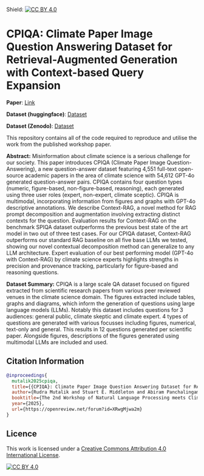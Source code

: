 Shield: [![CC BY 4.0][cc-by-shield]][cc-by]

# CPIQA: Climate Paper Image Question Answering Dataset for Retrieval-Augmented Generation with Context-based Query Expansion

**Paper**: [Link](#)

**Dataset (huggingface)**: [Dataset](https://huggingface.co/datasets/RudraMutalik/CPIQA)

**Dataset (Zenodo)**: [Dataset](#)

This repository contains all of the code required to reproduce and utilise the work from the published workshop paper. 

**Abstract:** Misinformation about climate science is a serious challenge for our society. This paper introduces CPIQA (Climate Paper Image Question-Answering), a new question-answer dataset featuring 4,551 full-text open-source academic papers in the area of climate science with 54,612 GPT-4o generated question-answer pairs. CPIQA contains four question types (numeric, figure-based, non-figure-based, reasoning), each generated using three user roles (expert, non-expert, climate sceptic). CPIQA is multimodal, incorporating information from figures and graphs with GPT-4o descriptive annotations. We describe Context-RAG, a novel method for RAG prompt decomposition and augmentation involving extracting distinct contexts for the question. Evaluation results for Context-RAG on the benchmark SPIQA dataset outperforms the previous best state of the art model in two out of three test cases. For our CPIQA dataset, Context-RAG outperforms our standard RAG baseline on all five base LLMs we tested, showing our novel contextual decomposition method can generalize to any LLM architecture. Expert evaluation of our best performing model (GPT-4o with Context-RAG) by climate science experts highlights strengths in precision and provenance tracking, particularly for figure-based and reasoning questions.

**Dataset Summary:** CPIQA is a large scale QA dataset focused on figured extracted from scientific research papers from various peer reviewed venues in the climate science domain. The figures extracted include tables, graphs and diagrams, which inform the generation of questions using large language models (LLMs). Notably this dataset includes questions for 3 audiences: general public, climate skeptic and climate expert. 4 types of questions are generated with various focusses including figures, numerical, text-only and general. This results in 12 questions generated per scientific paper. Alongside figures, descriptions of the figures generated using multimodal LLMs are included and used.

## Citation Information

```bibtex
@inproceedings{
  mutalik2025cpiqa,
  title={{CPIQA}: Climate Paper Image Question Answering Dataset for Retrieval-Augmented Generation with Context-based Query Expansion},
  author={Rudra Mutalik and Stuart E. Middleton and Abiram Panchalingam and Loitongbam Gyanendro Singh and Timothy J. Osborn and Ed Hawkins},
  booktitle={The 2nd Workshop of Natural Language Processing meets Climate Change},
  year={2025},
  url={https://openreview.net/forum?id=XRwgMjwa2m}
}
```

## Licence

This work is licensed under a
[Creative Commons Attribution 4.0 International License][cc-by].

[![CC BY 4.0][cc-by-image]][cc-by]

[cc-by]: http://creativecommons.org/licenses/by/4.0/
[cc-by-image]: https://i.creativecommons.org/l/by/4.0/88x31.png
[cc-by-shield]: https://img.shields.io/badge/License-CC%20BY%204.0-lightgrey.svg
